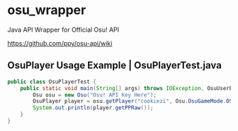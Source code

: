 # osu_wrapper
Java API Wrapper for Official Osu! API


https://github.com/ppy/osu-api/wiki

## OsuPlayer Usage Example | OsuPlayerTest.java
```java
public class OsuPlayerTest {
    public static void main(String[] args) throws IOException, OsuUserException, OsuGamemodeException {
        Osu osu = new Osu("Osu! API Key Here");
        OsuPlayer player = osu.getPlayer("cookiezi", Osu.OsuGameMode.OSU);
        System.out.println(player.getPPRaw());
    }
}
```
